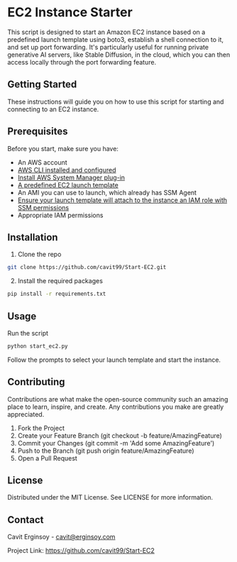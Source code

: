 # EC2 Instance Starter

This script is designed to start an Amazon EC2 instance based on a predefined launch template using boto3, establish a shell connection to it, and set up port forwarding. It's particularly useful for running private generative AI servers, like Stable Diffusion, in the cloud, which you can then access locally through the port forwarding feature.

## Getting Started

These instructions will guide you on how to use this script for starting and connecting to an EC2 instance.

## Prerequisites

Before you start, make sure you have:

- An AWS account
- [AWS CLI installed and configured](https://docs.aws.amazon.com/cli/latest/userguide/getting-started-install.html)
- [Install AWS System Manager plug-in](https://docs.aws.amazon.com/systems-manager/latest/userguide/session-manager-working-with-install-plugin.html)
- [A predefined EC2 launch template](https://docs.aws.amazon.com/AWSEC2/latest/UserGuide/create-launch-template.html)
- An AMI you can use to launch, which already has SSM Agent
- [Ensure your launch template will attach to the instance an IAM role with SSM permissions](https://docs.aws.amazon.com/systems-manager/latest/userguide/session-manager-getting-started-instance-profile.html)
- Appropriate IAM permissions


## Installation

1. Clone the repo
```sh
git clone https://github.com/cavit99/Start-EC2.git
```


2. Install the required packages
```sh
pip install -r requirements.txt
```

## Usage

Run the script
```sh
python start_ec2.py
```


Follow the prompts to select your launch template and start the instance.

## Contributing

Contributions are what make the open-source community such an amazing place to learn, inspire, and create. Any contributions you make are greatly appreciated.

1. Fork the Project
2. Create your Feature Branch (git checkout -b feature/AmazingFeature)
3. Commit your Changes (git commit -m 'Add some AmazingFeature')
4. Push to the Branch (git push origin feature/AmazingFeature)
5. Open a Pull Request

## License

Distributed under the MIT License. See LICENSE for more information.

## Contact

Cavit Erginsoy - cavit@erginsoy.com

Project Link: https://github.com/cavit99/Start-EC2
